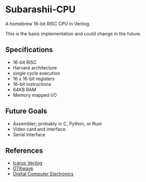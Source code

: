 # Subarashii-CPU

A homebrew 16-bit RISC CPU in Verilog.

This is the basis implementation and could change in the future.


## Specifications
* 16-bit RISC
* Harvard architecture
* single cycle execution
* 16 x 16-bit registers
* 16-bit instructions
* 64KB RAM
* Memory mapped I/O


## Future Goals
* Assembler; probably in C, Python, or Rust
* Video card and interface
* Serial interface


## References
* [Icarus Verilog](http://iverilog.icarus.com/)
* [GTKwave](http://gtkwave.sourceforge.net/)
* [Digital Computer Electronics](https://www.amazon.com/Digital-Computer-Electronics-Albert-Malvino/dp/0028005945)

